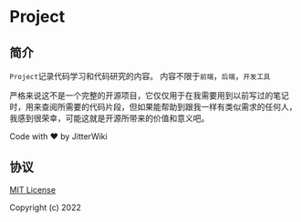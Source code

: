 # Project
## 简介

`Project`记录代码学习和代码研究的内容。
内容不限于`前端`，`后端`，`开发工具`

严格来说这不是一个完整的开源项目，它仅仅用于在我需要用到以前写过的笔记时，用来查阅所需要的代码片段，但如果能帮助到跟我一样有类似需求的任何人，我感到很荣幸，可能这就是开源所带来的价值和意义吧。

Code with ❤️ by JitterWiki

## 协议

[MIT License](./LICENSE "MIT License")

Copyright (c) 2022
